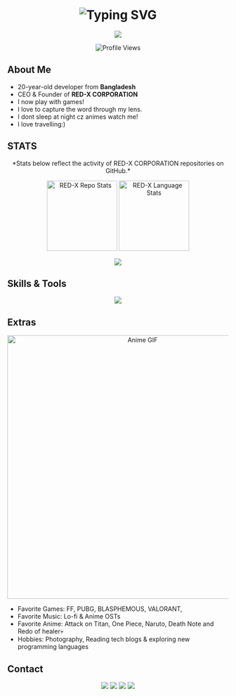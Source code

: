 <!-- Profile Header -->
<h1 align="center">
  <img src="https://readme-typing-svg.herokuapp.com?font=Fira+Code&pause=1200&center=true&width=700&lines=Hey%2C+It's+Jitu!;Founder+%26+CEO+-+RED+X+CORPORATION;GAMER+|+CHEATER+|+PHOTOGRAPHER+|+ANIME+FAN" alt="Typing SVG" />  
</h1>

<!-- red-x branding -->
<p align ="center">
<img src="https://img.shields.io/badge/CEO-RED--X--CORPORATION-007df2?style=for-the-badge&" />
</p>

<!-- Profile Views -->
<p align="center">
  <img src="https://komarev.com/ghpvc/?username=mohtasimjitu&label=Profile+Views&color=007df2&style=for-the-badge" alt="Profile Views" />
   
</p>


## About Me
- 20-year-old developer from **Bangladesh**  
- CEO & Founder of **RED-X CORPORATION**  
- I now play with games!
- I love to capture the word through my lens.
- I dont sleep at night cz animes watch me!
- I love travelling:)




## STATS
<p align="center">
  *Stats below reflect the activity of RED-X CORPORATION repositories on GitHub.*  
</p>

<p align="center">
  <img src="https://github-readme-redx.vercel.app/api/repos.svg" alt="RED-X Repo Stats" height="160"/>
  <img src="https://github-readme-redx.vercel.app/api/languages.svg" alt="RED-X Language Stats" height="160"/>
</p>

<p align="center">
  <a href="https://github.com/REDX-CORPORATION"><img src="https://img.shields.io/badge/Github-RED--X--CORP-0099f2?style=for-the-badge&logo=discord&logoColor=white" /></a>
</p>

## Skills & Tools
<p align="center">
  <img src="https://skillicons.dev/icons?i=cs,cpp,py,html,css,js,dotnet,vscode,visualstudio,discord,github,git" />
</p>



## Extras
<p align="center">
  <img src="https://github.com/mohtasimjitu/mohtasimjitu/blob/adec533e5640dd4b1fd3c623d5216ae2d49a710d/AL5ICI.gif" alt="Anime GIF" width="600"/>
</p>

- Favorite Games: FF, PUBG, BLASPHEMOUS, VALORANT, 
- Favorite Music: Lo-fi & Anime OSTs  
- Favorite Anime: Attack on Titan, One Piece, Naruto, Death Note and Redo of healer💀  
- Hobbies: Photography, Reading tech blogs & exploring new programming languages



## Contact
<p align="center">
  <a href="https://instagram.com/mohtasimjitu/"><img src="https://img.shields.io/badge/Instagram-Mohtasim--Jitu-0099f2?style=for-the-badge&logo=Instagram&logoColor=white" /></a>
  <a href="https://discord.gg/f7KPc9JyeY"><img src="https://img.shields.io/badge/Discord-RED--X--CORP-0099f2?style=for-the-badge&logo=discord&logoColor=white" /></a>
  <a href="https://t.me/+OglBPVcrngY1OGQ9"><img src="https://img.shields.io/badge/Telegram-Join-0099f2?style=for-the-badge&logo=telegram" /></a>
  <a href="http://guns.lol/mohtasimjitu"><img src="https://img.shields.io/badge/Portfolio-guns.lol-0099f2?style=for-the-badge" /></a>
</p>

